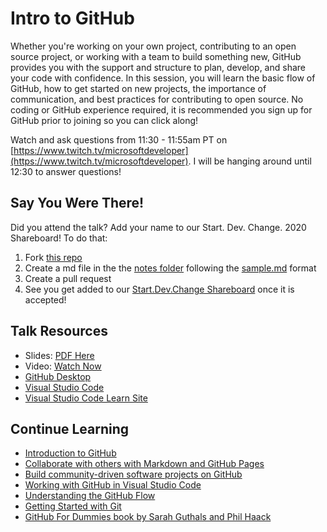# Intro to GitHub

Whether you're working on your own project, contributing to an open source project, or working with a team to build something new, GitHub provides you with the support and structure to plan, develop, and share your code with confidence. In this session, you will learn the basic flow of GitHub, how to get started on new projects, the importance of communication, and best practices for contributing to open source. No coding or GitHub experience required, it is recommended you sign up for GitHub prior to joining so you can click along!

Watch and ask questions from 11:30 - 11:55am PT on [https://www.twitch.tv/microsoftdeveloper](https://www.twitch.tv/microsoftdeveloper). I will be hanging around until 12:30 to answer questions!

## Say You Were There!

Did you attend the talk? Add your name to our Start. Dev. Change. 2020 Shareboard! To do that:
1. Fork [this repo](https://github.com/drguthals/talkswithdrg)
2. Create a md file in the the [notes folder](https://github.com/drguthals/talkswithdrg/tree/main/2020/start-dev-change/intro-to-github/notes) following the [sample.md](https://github.com/drguthals/talkswithdrg/blob/main/2020/start-dev-change/intro-to-github/notes/sample.md) format
3. Create a pull request
4. See you get added to our [Start.Dev.Change Shareboard](https://github.com/drguthals/talkswithdrg/blob/main/2020/start-dev-change/intro-to-github/start-dev-change-shareboard.md) once it is accepted!

## Talk Resources

- Slides: [PDF Here](https://github.com/drguthals/talkswithdrg/blob/main/2020/start-dev-change/intro-to-github/IntroToGitHub_start-dev-change.pdf)
- Video: [Watch Now](https://youtu.be/IE_w8TdmwUE)
- [GitHub Desktop](https://desktop.github.com/)
- [Visual Studio Code](https://code.visualstudio.com/)
- [Visual Studio Code Learn Site](https://code.visualstudio.com/learntocode)

## Continue Learning

- [Introduction to GitHub](https://docs.microsoft.com/en-us/learn/modules/introduction-to-github/?WT.mc_id=SDC-8397-drguthals)
- [Collaborate with others with Markdown and GitHub Pages](https://docs.microsoft.com/learn/paths/collaborate-markdown-github-pages/?WT.mc_id=SDC-8397-drguthals)
- [Build community-driven software projects on GitHub](https://docs.microsoft.com/learn/paths/build-community-driven-projects-github/?WT.mc_id=SDC-8397-drguthals)
- [Working with GitHub in Visual Studio Code](https://code.visualstudio.com/docs/editor/github)
- [Understanding the GitHub Flow](https://guides.github.com/introduction/flow/)
- [Getting Started with Git](https://git-scm.com/book/en/v2/Getting-Started-About-Version-Control)
- [GitHub For Dummies book by Sarah Guthals and Phil Haack](https://www.amazon.com/GitHub-Dummies-Guthals/dp/1119572673/)
